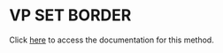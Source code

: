 <!---->
# VP SET BORDER

Click [here](https://developer.4d.com/docs/ViewPro/commands/vp-set-border) to access the documentation for this method.

